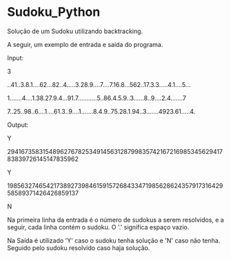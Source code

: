 # Sudoku_Python

Solução de um Sudoku utilizando backtracking.

A seguir, um exemplo de entrada e saída do programa.

Input:

3

..41..3.8.1....62...82..4.....3.28.9....7....7.16.8...562..17.3.3.....4.1....5...

1.......4....1.38.27.9.4...91.7...........5..86.4.5.9..3......8..9....2.4.......7

7..25..98..6....1....61.3..9....1.......8.4.9..75.28.1.94..3.......4923.61.....4.

Output:

Y

294167358315489627678253491456312879983574216721698534562941783839726145147835962

Y

198563274654217389273984615915726843347198562862435791731642958589371426426859137 

N

Na primeira linha da entrada é o número de sudokus a serem resolvidos, e a seguir, cada linha contém o sudoku. O '.' significa espaço vazio.

Na Saída é utilizado 'Y' caso o sudoku tenha solução e 'N' caso não tenha. Seguido pelo sudoku resolvido caso haja solução.

